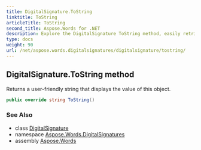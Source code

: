 ```yaml
---
title: DigitalSignature.ToString
linktitle: ToString
articleTitle: ToString
second_title: Aspose.Words for .NET
description: Explore the DigitalSignature ToString method, easily retrieve a user-friendly string representation of your digital signature object for seamless integration.
type: docs
weight: 90
url: /net/aspose.words.digitalsignatures/digitalsignature/tostring/
---
```

## DigitalSignature.ToString method

Returns a user-friendly string that displays the value of this object.

```csharp
public override string ToString()
```

### See Also

* class [DigitalSignature](../)
* namespace [Aspose.Words.DigitalSignatures](../../../aspose.words.digitalsignatures/)
* assembly [Aspose.Words](../../../)
